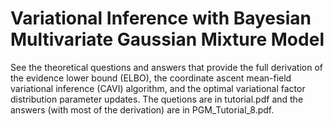 # Variational Inference with Bayesian Multivariate Gaussian Mixture Model

See the theoretical questions and answers that provide the full derivation of the evidence lower bound (ELBO), the coordinate ascent mean-field variational inference (CAVI) algorithm, and the optimal variational factor distribution parameter updates. The quetions are in tutorial.pdf and the answers (with most of the derivation) are in PGM_Tutorial_8.pdf.
